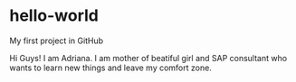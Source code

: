 # hello-world
My first project in GitHub

Hi Guys!
I am Adriana. I am mother of beatiful girl and SAP consultant who wants to learn new things and leave my comfort zone. 
